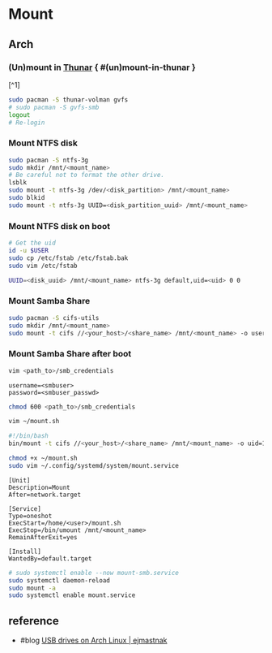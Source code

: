 # Mount

## Arch

### (Un)mount in [Thunar](https://docs.xfce.org/xfce/thunar/start) { #(un)mount-in-thunar }

[^1]

```sh
sudo pacman -S thunar-volman gvfs
# sudo pacman -S gvfs-smb
logout
# Re-login
```

### Mount NTFS disk

```sh
sudo pacman -S ntfs-3g
sudo mkdir /mnt/<mount_name>
# Be careful not to format the other drive.
lsblk
sudo mount -t ntfs-3g /dev/<disk_partition> /mnt/<mount_name>
sudo blkid
sudo mount -t ntfs-3g UUID=<disk_partition_uuid> /mnt/<mount_name>
```

### Mount NTFS disk on boot

```sh
# Get the uid
id -u $USER
sudo cp /etc/fstab /etc/fstab.bak
sudo vim /etc/fstab
```

```sh
UUID=<disk_uuid> /mnt/<mount_name> ntfs-3g default,uid=<uid> 0 0
```

### Mount Samba Share

```sh
sudo pacman -S cifs-utils
sudo mkdir /mnt/<mount_name>
sudo mount -t cifs //<your_host>/<share_name> /mnt/<mount_name> -o username=<smb_user>,password=<smb_passwd>
```

### Mount Samba Share after boot

```sh
vim <path_to>/smb_credentials
```

```
username=<smbuser>
password=<smbuser_passwd>
```

```sh
chmod 600 <path_to>/smb_credentials
```

```sh
vim ~/mount.sh
```

```bash
#!/bin/bash
bin/mount -t cifs //<your_host>/<share_name> /mnt/<mount_name> -o uid=1000,gid=1000,credentials=<path_to>/smb_credentials,file_mode=0664,dir_mode=0775
```

```sh
chmod +x ~/mount.sh
sudo vim ~/.config/systemd/system/mount.service
```

```
[Unit]
Description=Mount
After=network.target

[Service]
Type=oneshot
ExecStart=/home/<user>/mount.sh
ExecStop=/bin/umount /mnt/<mount_name>
RemainAfterExit=yes

[Install]
WantedBy=default.target
```

```sh
# sudo systemctl enable --now mount-smb.service
sudo systemctl daemon-reload
sudo mount -a
sudo systemctl enable mount.service
```

## reference

- #blog [USB drives on Arch Linux | ejmastnak](https://ejmastnak.com/tutorials/arch/usb/)
